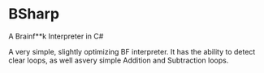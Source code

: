 # BSharp
A Brainf**k Interpreter in C#

A very simple, slightly optimizing BF interpreter.  It has the ability to detect clear loops, as well asvery simple Addition and Subtraction loops.
